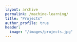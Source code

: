 ```yaml
---
layout: archive
permalink: /machine-learning/
title: "Projects"
author_profile: true
header:
  image: "/images/projects.jpg"
---
```

